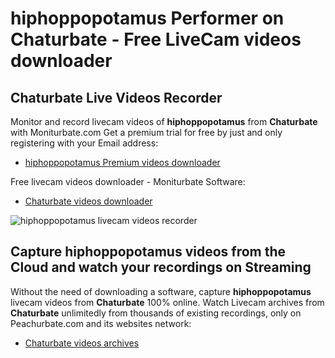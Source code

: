 # hiphoppopotamus Performer on Chaturbate - Free LiveCam videos downloader

## Chaturbate Live Videos Recorder

Monitor and record livecam videos of **hiphoppopotamus** from **Chaturbate** with Moniturbate.com
Get a premium trial for free by just and only registering with your Email address:
* [hiphoppopotamus Premium videos downloader](https://moniturbate.com/request-demo-licence-key.html)

Free livecam videos downloader - Moniturbate Software:
* [Chaturbate videos downloader](https://moniturbate.com/moniturbate-download-software.html)

![hiphoppopotamus livecam videos recorder](https://peachurnet.com/templates/moniturbate-software.png)


## Capture hiphoppopotamus videos from the Cloud and watch your recordings on Streaming

Without the need of downloading a software, capture **hiphoppopotamus** livecam videos from **Chaturbate** 100% online.
Watch Livecam archives from **Chaturbate** unlimitedly from thousands of existing recordings, only on Peachurbate.com and its websites network:
* [Chaturbate videos archives](https://peachurnet.com/)